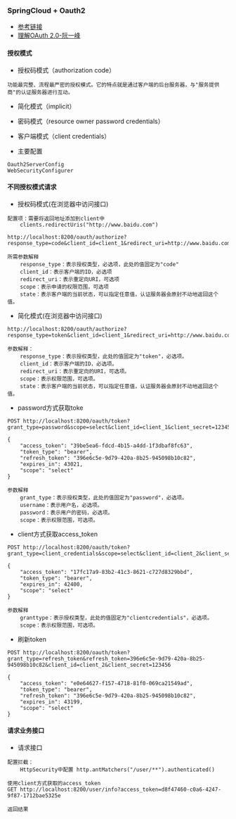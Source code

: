 ### SpringCloud + Oauth2

- [参考链接](https://github.com/lexburner/oauth2-demo)
- [理解OAuth 2.0-阮一峰](http://www.ruanyifeng.com/blog/2014/05/oauth_2_0.html)

#### 授权模式
- 授权码模式（authorization code）
```text
功能最完整、流程最严密的授权模式。它的特点就是通过客户端的后台服务器，与"服务提供商"的认证服务器进行互动。
```
- 简化模式（implicit）

- 密码模式（resource owner password credentials）
- 客户端模式（client credentials）

- 主要配置
```text
Oauth2ServerConfig
WebSecurityConfigurer
```

#### 不同授权模式请求
- 授权码模式(在浏览器中访问接口)
```text
配置项：需要将返回地址添加到client中
    clients.redirectUris("http://www.baidu.com")

http://localhost:8200/oauth/authorize?response_type=code&client_id=client_1&redirect_uri=http://www.baidu.com&state=123

所需参数解释
    response_type：表示授权类型，必选项，此处的值固定为"code"
    client_id：表示客户端的ID，必选项
    redirect_uri：表示重定向URI，可选项
    scope：表示申请的权限范围，可选项
    state：表示客户端的当前状态，可以指定任意值，认证服务器会原封不动地返回这个值。

```

- 简化模式(在浏览器中访问接口)
```text
http://localhost:8200/oauth/authorize?response_type=token&client_id=client_1&redirect_uri=http://www.baidu.com&state=123&scope=select

参数解释：
    response_type：表示授权类型，此处的值固定为"token"，必选项。
    client_id：表示客户端的ID，必选项。
    redirect_uri：表示重定向的URI，可选项。
    scope：表示权限范围，可选项。
    state：表示客户端的当前状态，可以指定任意值，认证服务器会原封不动地返回这个值。
```

- password方式获取toke
```text
POST http://localhost:8200/oauth/token?grant_type=password&scope=select&client_id=client_1&client_secret=123456&username=user_1&password=123456

{
    "access_token": "39be5ea6-fdcd-4b15-a4dd-1f3dbaf8fc63",
    "token_type": "bearer",
    "refresh_token": "396e6c5e-9d79-420a-8b25-945098b10c82",
    "expires_in": 43021,
    "scope": "select"
}

参数解释
    grant_type：表示授权类型，此处的值固定为"password"，必选项。
    username：表示用户名，必选项。
    password：表示用户的密码，必选项。
    scope：表示权限范围，可选项。

```

- client方式获取access_token
```text
POST http://localhost:8200/oauth/token?grant_type=client_credentials&scope=select&client_id=client_2&client_secret=123456

{
    "access_token": "17fc17a9-83b2-41c3-8621-c727d8329bbd",
    "token_type": "bearer",
    "expires_in": 42400,
    "scope": "select"
}

参数解释
    granttype：表示授权类型，此处的值固定为"clientcredentials"，必选项。
    scope：表示权限范围，可选项。

```


- 刷新token
```text
POST http://localhost:8200/oauth/token?grant_type=refresh_token&refresh_token=396e6c5e-9d79-420a-8b25-945098b10c82&client_id=client_2&client_secret=123456

{
    "access_token": "e0e64627-f157-4718-81f0-069ca21549ad",
    "token_type": "bearer",
    "refresh_token": "396e6c5e-9d79-420a-8b25-945098b10c82",
    "expires_in": 43199,
    "scope": "select"
}

```

#### 请求业务接口
- 请求接口
```text
配置拦截：
    HttpSecurity中配置 http.antMatchers("/user/**").authenticated()

使用client方式获取的access_token
GET http://localhost:8200/user/info?access_token=d8f47460-c0a6-4247-9f87-1712bae5325e

返回结果
```
